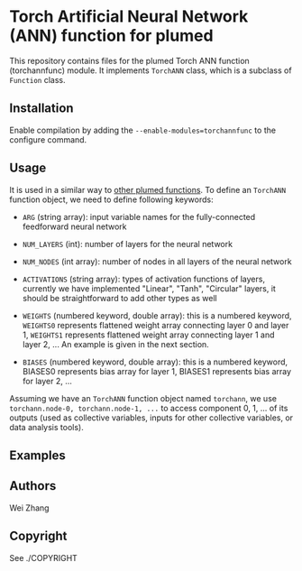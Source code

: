 Torch Artificial Neural Network (ANN) function for plumed
====================

This repository contains files for the plumed Torch ANN function (torchannfunc) module.  It implements `TorchANN` class, which is a subclass of `Function` class.   
## Installation

Enable compilation by adding the `--enable-modules=torchannfunc` to the configure command.

## Usage

It is used in a similar way to [other plumed functions](https://www.plumed.org/doc-v2.5/user-doc/html/_function.html).  To define an `TorchANN` function object, we need to define following keywords:

- `ARG` (string array): input variable names for the fully-connected feedforward neural network

- `NUM_LAYERS` (int): number of layers for the neural network

- `NUM_NODES` (int array): number of nodes in all layers of the neural network

- `ACTIVATIONS` (string array): types of activation functions of layers, currently we have implemented "Linear", "Tanh", "Circular" layers, it should be straightforward to add other types as well

- `WEIGHTS` (numbered keyword, double array): this is a numbered keyword, `WEIGHTS0` represents flattened weight array connecting layer 0 and layer 1, `WEIGHTS1` represents flattened weight array connecting layer 1 and layer 2, ...  An example is given in the next section.

- `BIASES` (numbered keyword, double array): this is a numbered keyword, BIASES0 represents bias array for layer 1, BIASES1 represents bias array for layer 2, ...

Assuming we have an `TorchANN` function object named `torchann`, we use `torchann.node-0, torchann.node-1, ...` to access component 0, 1, ... of its outputs (used as collective variables, inputs for other collective variables, or data analysis tools).

## Examples

## Authors

Wei Zhang 

## Copyright

See ./COPYRIGHT
